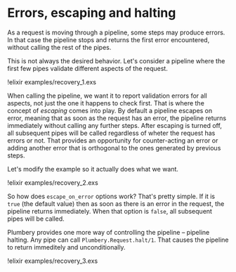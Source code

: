 # Errors, escaping and halting
<!-- vim: set tw=80 : -->

As a request is moving through a pipeline, some steps may produce errors. In
that case the pipeline stops and returns the first error encountered, without
calling the rest of the pipes.

This is not always the desired behavior. Let's consider a pipeline where the
first few pipes validate different aspects of the request.

!elixir examples/recovery_1.exs

When calling the pipeline, we want it to report validation errors for all
aspects, not just the one it happens to check first. That is where the concept
of *escaping* comes into play. By default a pipeline escapes on error, meaning
that as soon as the request has an error, the pipeline returns immediately
without calling any further steps. After escaping is turned off, all subsequent
pipes will be called regardless of wheter the request has errors or not. That
provides an opportunity for counter-acting an error or adding another error that
is orthogonal to the ones generated by previous steps.

Let's modify the example so it actually does what we want.

!elixir examples/recovery_2.exs

So how does `escape_on_error` options work? That's pretty simple. If it is
`true` (the default value) then as soon as there is an error in the request, the
pipeline returns immediately. When that option is `false`, all subsequent pipes
will be called.

Plumbery provides one more way of controlling the pipeline – pipeline halting.
Any pipe can call `Plumbery.Request.halt/1`. That causes the pipeline to return
immeditely and unconditionally.


!elixir examples/recovery_3.exs

